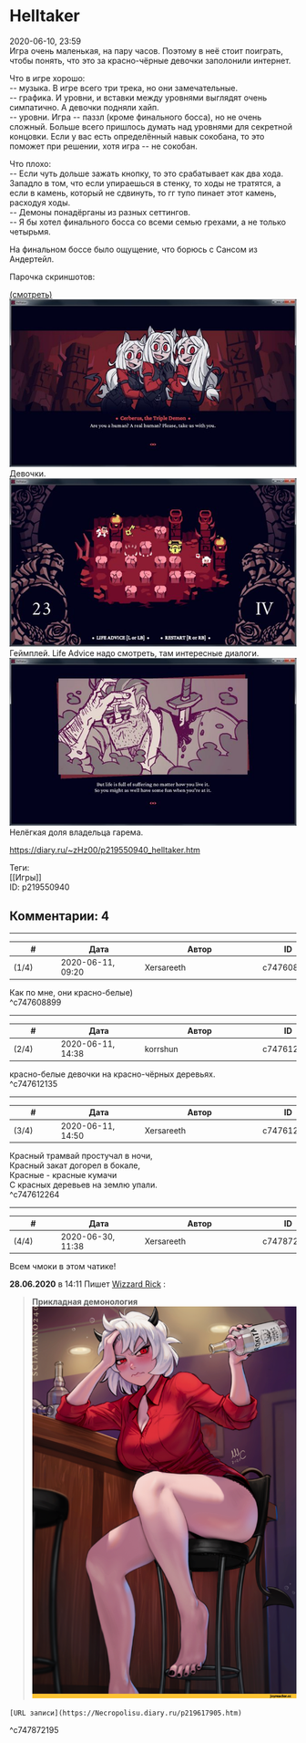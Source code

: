Helltaker
=========

  
2020-06-10, 23:59  
 Игра очень маленькая, на пару часов. Поэтому в неё стоит поиграть, чтобы понять, что это за красно-чёрные девочки заполонили интернет.   
   
 Что в игре хорошо:   
 -- музыка. В игре всего три трека, но они замечательные.   
 -- графика. И уровни, и вставки между уровнями выглядят очень симпатично. А девочки подняли хайп.   
 -- уровни. Игра -- паззл (кроме финального босса), но не очень сложный. Больше всего пришлось думать над уровнями для секретной концовки. Если у вас есть определённый навык сокобана, то это поможет при решении, хотя игра -- не сокобан.   
   
 Что плохо:   
 -- Если чуть дольше зажать кнопку, то это срабатывает как два хода. Западло в том, что если упираешься в стенку, то ходы не тратятся, а если в камень, который не сдвинуть, то гг тупо пинает этот камень, расходуя ходы.   
 -- Демоны понадёрганы из разных сеттингов.   
 -- Я бы хотел финального босса со всеми семью грехами, а не только четырьмя.   
   
 На финальном боссе было ощущение, что борюсь с Сансом из Андертейл.   
   
 Парочка скриншотов:   
   
  [(смотреть)](https://zHz00.diary.ru/p219550940.htm?index=1#linkmore219550940m1)       
  [![](pics/D3vQqcxl.png)](https://i.imgur.com/D3vQqcx.png)    
 Девочки.   
  [![](pics/gUPZnJsl.png)](https://i.imgur.com/gUPZnJs.png)    
 Геймплей. Life Advice надо смотреть, там интересные диалоги.   
  [![](pics/bjdHWsOl.png)](https://i.imgur.com/bjdHWsO.png)    
 Нелёгкая доля владельца гарема.   
      
  
<https://diary.ru/~zHz00/p219550940_helltaker.htm>  
  
Теги:  
[[Игры]]  
ID: p219550940  


Комментарии: 4
--------------

  


---



|         #         |              Дата              |                     Автор                     |           ID           |
| --- | --- | --- | --- |
| (1/4) | 2020-06-11, 09:20 | Xersareeth | c747608899 |

  
 Как по мне, они красно-белые)   
 ^c747608899

---



|         #         |              Дата              |                     Автор                     |           ID           |
| --- | --- | --- | --- |
| (2/4) | 2020-06-11, 14:38 | korrshun | c747612135 |

  
 красно-белые девочки на красно-чёрных деревьях.   
 ^c747612135

---



|         #         |              Дата              |                     Автор                     |           ID           |
| --- | --- | --- | --- |
| (3/4) | 2020-06-11, 14:50 | Xersareeth | c747612264 |

  
  Красный трамвай простучал в ночи,   
 Красный закат догорел в бокале,   
 Красные - красные кумачи   
 С красных деревьев на землю упали.    
 ^c747612264

---



|         #         |              Дата              |                     Автор                     |           ID           |
| --- | --- | --- | --- |
| (4/4) | 2020-06-30, 11:38 | Xersareeth | c747872195 |

  
 Всем чмоки в этом чатике!   
   
   **28.06.2020**  в 14:11  Пишет   [Wizzard Rick](http://Necropolisu.diary.ru "дневник: Hier kommt die Sonne")  :   
   
  
>   **Прикладная демонология**    
>   ![](pics/Malina--28Helltaker-29-Helltaker--D0-98-D0-B3-D1-80-D1-8B-Sciamano240-6010293.png)    
>    
>  

    [URL записи](https://Necropolisu.diary.ru/p219617905.htm)     
 ^c747872195